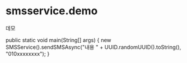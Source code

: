# smsservice.demo



데모

public static void main(String[] args) {
    new SMSService().sendSMSAsync("내용 " + UUID.randomUUID().toString(), "010xxxxxxxx");
}
